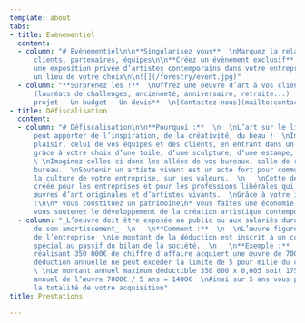 ```yaml
---
template: about
tabs:
- title: Evènementiel
  content:
  - column: "# Evènementiel\n\n**Singularisez vous**  \nMarquez la relation avec vos
      clients, partenaires, équipes\n\n**Créez un évènement exclusif**  \nAvec
      une exposition privée d’artistes contemporains dans votre entreprise ou dans
      un lieu de votre choix\n\n![](/forestry/event.jpg)"
  - column: "**Surprenez les !**  \nOffrez une oeuvre d’art à vos clients, vos salariés
      (lauréats de challenges, ancienneté, anniversaire, retraite...)   \n  \n**Un
      projet - Un budget - Un devis**  \n[Contactez-nous](mailto:contact@galeriegaia.fr)\n\n![](/forestry/2.jpg)"
- title: Défiscalisation
  content:
  - column: "# Défiscalisation\n\n**Pourquoi :**  \n  \nL’art sur le lieu de travail
      peut apporter de l’inspiration, de la créativité, du beau !  \nImaginez votre
      plaisir, celui de vos équipes et des clients, en entrant dans un espace personnalisé
      grâce à votre choix d’une toile, d’une sculpture, d’une estampe, photo ou dessin.
      \ \nImaginez celles ci dans les allées de vos bureaux, salle de réunion ou votre
      bureau.  \nSoutenir un artiste vivant est un acte fort pour communiquer sur
      la culture de votre entreprise, sur ses valeurs.  \n   \nCette déduction a été
      créée pour les entreprises et pour les professions libérales qui achètent des
      œuvres d’art originales et d’artistes vivants.  \nGrâce à votre investissement
      :\n\n* vous constituez un patrimoine\n* vous faites une économie d’impôts\n*
      vous soutenez le développement de la création artistique contemporaine"
  - column: "_L’oeuvre doit être exposée au public ou aux salariés durant 5 ans, durée
      de son amortissement_  \n   \n**Comment :**  \n  \nL’œuvre figure dans les immobilisations
      de l’entreprise  \nLe montant de la déduction est inscrit à un compte de réserve
      spécial au passif du bilan de la société.  \n   \n**Exemple :**  \n  \nUne entreprise
      réalisant 350 000€ de chiffre d’affaire acquiert une œuvre de 7000€ HT  \nLa
      déduction annuelle ne peut excéder la limite de 5 pour mille du chiffre d’affaire.
      \ \nLe montant annuel maximum déductible 350 000 x 0,005 soit 1750€  \nAmortissement
      annuel de l’œuvre 7000€ / 5 ans = 1400€  \nAinsi sur 5 ans vous pouvez déduire
      la totalité de votre acquisition"
title: Prestations

---
```

